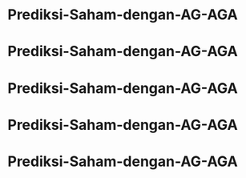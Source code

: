 # Prediksi-Saham-dengan-AG-AGA
# Prediksi-Saham-dengan-AG-AGA
# Prediksi-Saham-dengan-AG-AGA
# Prediksi-Saham-dengan-AG-AGA
# Prediksi-Saham-dengan-AG-AGA
